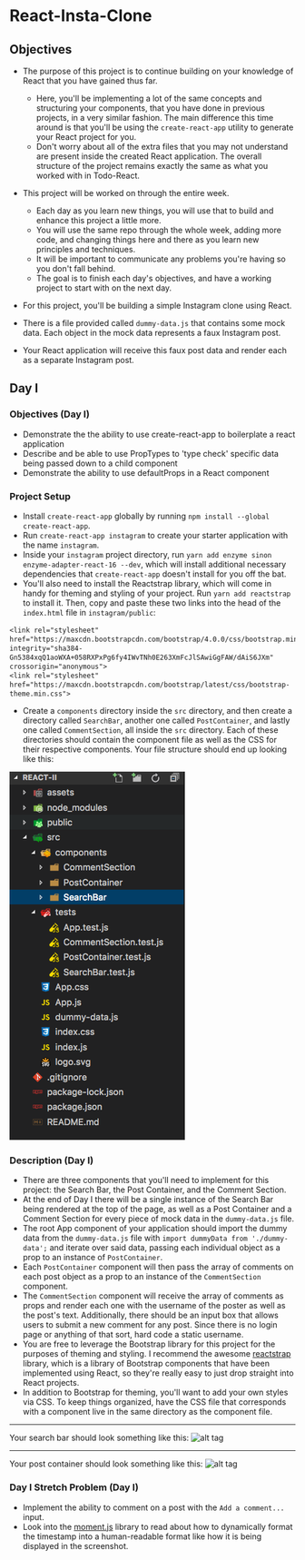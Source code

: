 # React-Insta-Clone

## Objectives

* The purpose of this project is to continue building on your knowledge of React that you have gained thus far. 
    * Here, you'll be implementing a lot of the same concepts and structuring your components, that you have done in previous projects, in a very similar fashion. The main difference this time around is that you'll be using the `create-react-app` utility to generate your React project for you. 
    * Don't worry about all of the extra files that you may not understand are present inside the created React application. The overall structure of the project remains exactly the same as what you worked with in Todo-React.

* This project will be worked on through the entire week.
    * Each day as you learn new things, you will use that to build and enhance this project a little more.
    * You will use the same repo through the whole week, adding more code, and changing things here and there as you learn new principles and techniques. 
    * It will be important to communicate any problems you're having so you don't fall behind. 
    * The goal is to finish each day's objectives, and have a working project to start with on the next day.

* For this project, you'll be building a simple Instagram clone using React. 
* There is a file provided called `dummy-data.js` that contains some mock data. Each object in the mock data represents a faux Instagram post. 
* Your React application will receive this faux post data and render each as a separate Instagram post.

## Day I
### Objectives (Day I)
* Demonstrate the the ability to use create-react-app to boilerplate a react application
* Describe and be able to use PropTypes to 'type check' specific data being passed down to a child component
* Demonstrate the ability to use defaultProps in a React component

### Project Setup
* Install `create-react-app` globally by running `npm install --global create-react-app`.
* Run `create-react-app instagram` to create your starter application with the name `instagram`.
* Inside your `instagram` project directory, run `yarn add enzyme sinon enzyme-adapter-react-16 --dev`, which will install additional necessary dependencies that `create-react-app` doesn't install for you off the bat.
* You'll also need to install the Reactstrap library, which will come in handy for theming and styling of your project. Run `yarn add reactstrap` to install it. Then, copy and paste these two links into the head of the `index.html` file in `instagram/public`:

```
<link rel="stylesheet" href="https://maxcdn.bootstrapcdn.com/bootstrap/4.0.0/css/bootstrap.min.css" integrity="sha384-Gn5384xqQ1aoWXA+058RXPxPg6fy4IWvTNh0E263XmFcJlSAwiGgFAW/dAiS6JXm" crossorigin="anonymous">
<link rel="stylesheet" href="https://maxcdn.bootstrapcdn.com/bootstrap/latest/css/bootstrap-theme.min.css">
```

* Create a `components` directory inside the `src` directory, and then create a directory called `SearchBar`, another one called `PostContainer`, and lastly one called `CommentSection`, all inside the `src` directory. Each of these directories should contain the component file as well as the CSS for their respective components. Your file structure should end up looking like this:

![alt tag](/assets/folder_structure.png)

### Description (Day I)

* There are three components that you'll need to implement for this project: the Search Bar, the Post Container, and the Comment Section.
* At the end of Day I there will be a single instance of the Search Bar being rendered at the top of the page, as well as a Post Container and a Comment Section for every piece of mock data in the `dummy-data.js` file.
* The root App component of your application should import the dummy data from the `dummy-data.js` file with `import dummyData from './dummy-data';` and iterate over said data, passing each individual object as a prop to an instance of `PostContainer`.
* Each `PostContainer` component will then pass the array of comments on each post object as a prop to an instance of the `CommentSection` component.
* The `CommentSection` component will receive the array of comments as props and render each one with the username of the poster as well as the post's text. Additionally, there should be an input box that allows users to submit a new comment for any post. Since there is no login page or anything of that sort, hard code a static username.
* You are free to leverage the Bootstrap library for this project for the purposes of theming and styling. I recommend the awesome [reactstrap](https://reactstrap.github.io/) library, which is a library of Bootstrap components that have been implemented using React, so they're really easy to just drop straight into React projects.
* In addition to Bootstrap for theming, you'll want to add your own styles via CSS. To keep things organized, have the CSS file that corresponds with a component live in the same directory as the component file.

---

Your search bar should look something like this:
![alt tag](/assets/ig_search_bar.png)

---

Your post container should look something like this:
![alt tag](/assets/ig_post.png)

### Day I Stretch Problem (Day I)

* Implement the ability to comment on a post with the `Add a comment...` input.
* Look into the [moment.js](https://momentjs.com/) library to read about how to dynamically format the timestamp into a human-readable format like how it is being displayed in the screenshot.
